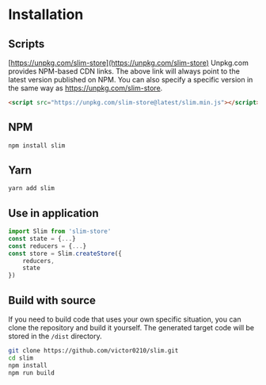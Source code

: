 # Installation

## Scripts
[https://unpkg.com/slim-store](https://unpkg.com/slim-store)
Unpkg.com provides NPM-based CDN links. The above link will always point to the latest version published on NPM. You can also specify a specific version in the same way as https://unpkg.com/slim-store.

```html
<script src="https://unpkg.com/slim-store@latest/slim.min.js"></script>
```

## NPM

```bash
npm install slim
```

## Yarn

```bash
yarn add slim
```

## Use in application

```javascript
import Slim from 'slim-store'
const state = {...}
const reducers = {...}
const store = Slim.createStore({
    reducers,
    state
})
```

## Build with source
If you need to build code that uses your own specific situation, you can clone the repository and build it yourself. The generated target code will be stored in the `/dist` directory.

```bash
git clone https://github.com/victor0210/slim.git
cd slim
npm install
npm run build
```
